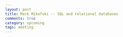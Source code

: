 ```yaml
---
layout: post
title: Mark Mikofski -- SQL and relational databases
comments: true
category: upcoming
tags: meeting
---
```


